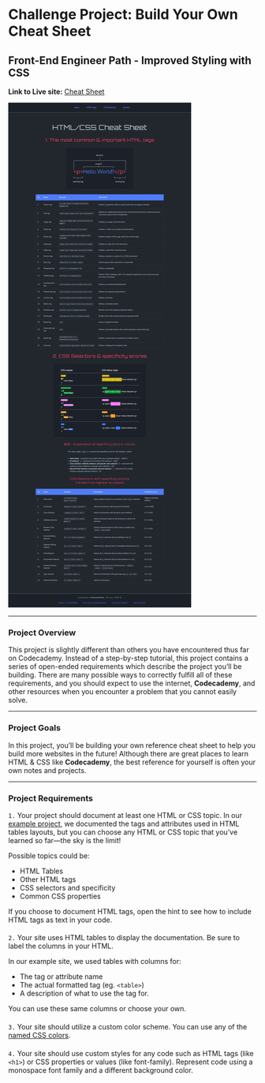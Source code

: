# Challenge Project: Build Your Own Cheat Sheet
## Front-End Engineer Path - Improved Styling with CSS

**Link to Live site:** [Cheat Sheet]()

![Screenshot of Project: Build Your Own Cheat Sheet](./images/website.webp)
___

### Project Overview

This project is slightly different than others you have encountered thus far on Codecademy. Instead of a step-by-step tutorial, this project contains a series of open-ended requirements which describe the project you’ll be building. There are many possible ways to correctly fulfill all of these requirements, and you should expect to use the internet, **Codecademy**, and other resources when you encounter a problem that you cannot easily solve.

___

### Project Goals

In this project, you’ll be building your own reference cheat sheet to help you build more websites in the future! Although there are great places to learn HTML & CSS like **Codecademy**, the best reference for yourself is often your own notes and projects.

___

### Project Requirements

`1.` Your project should document at least one HTML or CSS topic. In our [example project](https://content.codecademy.com/PRO/independent-practice-projects/html-css-cheat-sheet/example/index.html?_gl=1*ul7a48*_gcl_aw*R0NMLjE3MjExMTU5MDEuQ2p3S0NBand0TmkwQmhBMUVpd0FXWmFBTkhjSnBIQnJBZEd1dGVPUG5laFpwaVdjaXhUcmJYSXkwS3VXTTE0RVV6Y2RodnhrbmwtaHZSb0N1X0lRQXZEX0J3RQ..*_gcl_au*MTU4MDYwOTc5MC4xNzIwNjA0ODU4*_ga*MTc4MTczMjIzMC4xNzIxMTE1MTc5*_ga_3LRZM6TM9L*MTcyMTkwMTg3Ny4zNC4xLjE3MjE5MTM5NjQuMS4wLjA.), we documented the tags and attributes used in HTML tables layouts, but you can choose any HTML or CSS topic that you’ve learned so far—the sky is the limit!

Possible topics could be:

- HTML Tables
- Other HTML tags
- CSS selectors and specificity
- Common CSS properties

If you choose to document HTML tags, open the hint to see how to include HTML tags as text in your code.

####

`2.` Your site uses HTML tables to display the documentation. Be sure to label the columns in your HTML.

In our example site, we used tables with columns for:

- The tag or attribute name
- The actual formatted tag (eg. `<table>`)
- A description of what to use the tag for.

You can use these same columns or choose your own.

####

`3.` Your site should utilize a custom color scheme. You can use any of the [named CSS colors](https://147colors.com/).

####

`4.` Your site should use custom styles for any code such as HTML tags (like `<h1>`) or CSS properties or values (like font-family). Represent code using a monospace font family and a different background color.